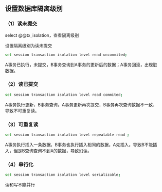 ## 设置数据库隔离级别

### （1）读未提交

select @@tx_isolation，查看隔离级别

设置隔离级别为读未提交

```bash
set session transaction isolation level read uncommited;
```

A事务已执行，未提交，B事务查询到A事务的更新后的数据；A事务回滚，出现脏数据。

### （2）读已提交

```bash
set session transaction isolation level read commited;
```

A事务执行更新，B事务查询，A事务更新再次提交，B事务再次查询数据不一致，导致不可重复读。

### （3）可重复读

```bash
set session transaction isolation level repeatable read ;
```

A事务执行插入一条数据，B事务也执行插入相同的数据，A先插入，导致B不能插入，但是B查询查询不到A的数据，导致幻读。

### （4）串行化

```bash
set session transaction isolation level serializable;
```

读和写不能并行